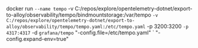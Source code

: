 docker run `
    --name tempo `
    -v C:/repos/explore/opentelemetry-dotnet/export-to-alloy/observability/tempo/bindmountstorage:/var/tempo `
    -v C:/repos/explore/opentelemetry-dotnet/export-to-alloy/observability/tempo/tempo.yaml:/etc/tempo.yaml `
    -p 3200:3200 `
    -p 4317:4317 `
    -d `
    grafana/tempo `
    "-config.file=/etc/tempo.yaml" `
    "-config.expand-env=true"
